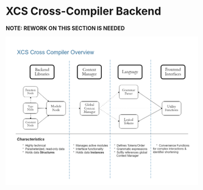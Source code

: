 
# XCS Cross-Compiler Backend

**NOTE: REWORK ON THIS SECTION IS NEEDED**

![Alt Overview_Image](https://github.com/CodeusTech/XCSL-AArch64/blob/PreAlpha-ContextManager/src/xcs/XCompilerOverview.png)


